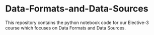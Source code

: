 # Data-Formats-and-Data-Sources
This repository contains the python notebook code for our Elective-3 course which focuses on Data Formats and Data Sources.
